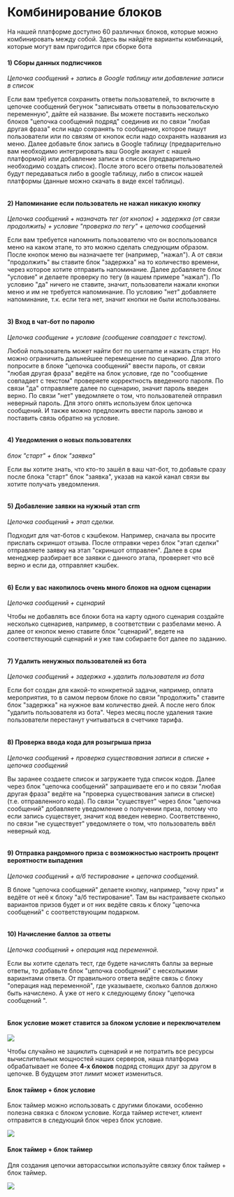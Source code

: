 # Комбинирование блоков

На нашей платформе доступно 60 различных блоков, которые можно комбинировать между собой. Здесь вы найдёте варианты комбинаций, которые могут вам пригодится при сборке бота

#### 1) Сборы данных подписчиков

_Цепочка сообщений + запись в Google таблицу или добавление записи в список_&#x20;

Если вам требуется сохранить ответы пользователей, то включите в цепочке сообщений бегунок "записывать ответы в пользовательскую переменную", дайте ей название. Вы можете поставить несколько блоков "цепочка сообщений подряд" соединив их по связи "любая другая фраза" если надо сохранять то сообщение, которое пишут пользователи или по связям от кнопок если надо сохранять названия из меню. Далее добавьте блок запись в Google таблицу (предварительно вам необходимо интегрировать ваш Google аккаунт с нашей платформой) или добавление записи в список (предварительно необходимо создать список). После этого всего ответы пользователей будут передаваться либо в google таблицу, либо в список нашей платформы (данные можно скачать в виде excel таблицы).&#x20;

<figure><img src="../.gitbook/assets/м1.jpg" alt=""><figcaption></figcaption></figure>

#### 2) Напоминание если пользователь не нажал никакую кнопку

_Цепочка сообщений + назначать тег (от кнопок) + задержка (от связи продолжить) + условие "проверка по тегу" + цепочка сообщений_

Если вам требуется напомнить пользователю что он воспользовался меню на каком этапе, то это можно сделать следующим образом. После кнопок меню вы назначаете тег (например, "нажал"). А от связи "продолжить" вы ставите блок "задержка" на то количество времени, через которое хотите отправить напоминание. Далее добавляете блок "условие" и делаете проверку по тегу (в нашем примере "нажал"). По условию "да" ничего не ставите, значит, пользователи нажали кнопки меню и им не требуется напоминание. По условию "нет" добавляете напоминание, т.к. если тега нет, значит кнопки не были использованы.&#x20;

<figure><img src="../.gitbook/assets/м2.jpg" alt=""><figcaption></figcaption></figure>

#### 3) Вход в чат-бот по паролю

_Цепочка сообщение + условие (сообщение совпадает с текстом)._&#x20;

Любой пользователь может найти бот по username и нажать старт. Но можно ограничить дальнейшее перемещение по сценарию. Для этого попросите в блоке "цепочка сообщений" ввести пароль, от связи "любая другая фраза" ведёте на блок условие,  где по "сообщение совпадает с текстом" проверяете корректность введенного пароля. По связи "да" отправляете далее  по сценарию, значит пароль введен верно. По связи "нет" уведомляете о том,  что пользователей отправил неверный пароль. Для этого опять используем блок цепочка сообщений. И также можно предложить ввести пароль заново и поставить связь обратно на условие.&#x20;

<figure><img src="../.gitbook/assets/м3.jpg" alt=""><figcaption></figcaption></figure>

#### 4) Уведомления о новых пользователях

_блок "старт" + блок "заявка"_

Если вы хотите знать, что кто-то зашёл в ваш чат-бот, то добавьте сразу после блока "старт" блок "заявка", указав на какой канал связи вы хотите получать уведомления.&#x20;

<figure><img src="../.gitbook/assets/м4.jpg" alt=""><figcaption></figcaption></figure>

#### 5) Добавление заявки на нужный этап crm

_Цепочка сообщений + этап сделки._&#x20;

Подходит для чат-ботов с кэшбеком. Например, сначала вы просите прислать скриншот отзыва. После отправки через блок "этап сделки" отправляете заявку на этап "скриншот отправлен". Далее в срм менеджер разбирает все заявки с данного этапа, проверяет что всё верно и если да, отправляет кэшбек.&#x20;

<figure><img src="../.gitbook/assets/м5.jpg" alt=""><figcaption></figcaption></figure>

#### 6) Если у вас накопилось очень много блоков на одном сценарии

_Цепочка сообщений + сценарий_

Чтобы не добавлять все блоки бота на карту одного сценария создайте несколько сценариев, например, в соответствии с разбелами меню. А далее от кнопок меню ставите блок "сценарий", ведете на соответствующий сценарий и уже там собираете бот далее по заданию.&#x20;

<figure><img src="../.gitbook/assets/м6.jpg" alt=""><figcaption></figcaption></figure>

#### 7) Удалить ненужных пользователей из бота

_Цепочка сообщений + задержка +.удалить пользователя из бота_

Если бот создан для какой-то конкретной задачи, например, оплата мероприятия, то в самом первом блоке по связи "продолжить" ставите блок "задержка" на нужное вам количество дней. А после него блок "удалить пользователя из бота". Через месяц после удаления такие пользователи перестанут учитываться в счетчике тарифа.&#x20;

<figure><img src="../.gitbook/assets/м7.jpg" alt=""><figcaption></figcaption></figure>

#### 8) Проверка ввода кода для розыгрыша  приза&#x20;

_Цепочка сообщений + проверка существования записи в списке + цепочка сообщений_

Вы заранее создаете список и загружаете туда список кодов. Далее через блок "цепочка сообщений" запрашиваете его и по связи "любая другая фраза" ведёте на "проверка существования записи в списке)  (т.е. отправленного кода). По связи "существует" через блок "цепочка сообщений" добавляете уведомление о получении приза, потому что если запись существует, значит код введен неверно. Соответственно, по связи "не существует" уведомляете о том, что пользователь ввёл неверный код.&#x20;

<figure><img src="../.gitbook/assets/м8 (1).jpg" alt=""><figcaption></figcaption></figure>

#### 9) Отправка рандомного приза с возможностью настроить процент вероятности выпадения

_Цепочка сообщений + а/б тестирование + цепочка сообщений._&#x20;

В блоке "цепочка сообщений" делаете кнопку, например,  "хочу приз" и ведёте от неё к блоку "а/б тестирование". Там вы настраиваете сколько вариантов призов будет и от них ведёте связь к блоку "цепочка сообщений" с соответствующим подарком.&#x20;

<figure><img src="../.gitbook/assets/м9.jpg" alt=""><figcaption></figcaption></figure>

#### 10) Начисление баллов за ответы

_Цепочка сообщений + операция над переменной._&#x20;

Если вы хотите сделать тест, где будете начислять баллы за верные ответы, то добавьте блок "цепочка сообщений" с несколькими вариантами ответа. От правильного ответа ведёте связь с блоку "операция над переменной", где указываете, сколько баллов должно быть начислено. А уже от него к следующему блоку "цепочка сообщений ".

<figure><img src="../.gitbook/assets/м10.jpg" alt=""><figcaption></figcaption></figure>

#### Блок условие может ставится за блоком условие и переключателем

![](../.gitbook/assets/lbMXQYNcAkA.jpg)

Чтобы случайно не зациклить сценарий и не потратить все ресурсы вычислительных мощностей наших серверов, наша платформа обрабатывает не более **4-х блоков** подряд стоящих друг за другом в цепочке. В будущем этот лимит может измениться.



#### Блок таймер + блок условие

Блок таймер можно использовать с другими блоками, особенно полезна связка с блоком условие. Когда таймер истечет, клиент отправится в следующий блок через блок условие.

![](../.gitbook/assets/Jvwx5hVjaTY.jpg)

#### Блок таймер + блок таймер

Для создания цепочки авторассылки используйте связку блок таймер + блок таймер.

![](../.gitbook/assets/UzaXPBzBS-c.jpg)

